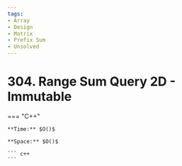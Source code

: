 ```yaml
---
tags:
- Array
- Design
- Matrix
- Prefix Sum
- Unsolved
---
```



# 304. Range Sum Query 2D - Immutable

=== "C++"

    **Time:** $O()$

    **Space:** $O()$

    ``` c++
    ```